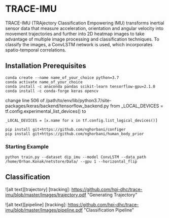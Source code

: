 # TRACE-IMU

TRACE-IMU (TRAjectory Classification Empowering IMU) transforms inertial sensor data that measure acceleration, orientation and angular velocity into movement trajectories and further into 2D heatmap images to take advantage of multiple image processing and classification techniques. To classify the images, a ConvLSTM network is used, which incorporates spatio-temporal correlations.

## Installation Prerequisites

```
conda create --name name_of_your_choice python=3.7
conda activate name_of_your_choice
conda install -c anaconda pandas scikit-learn tensorflow-gpu=2.1.0
conda install -c conda-forge keras opencv
```
change line 506 of /path/to/env/lib/python3.7/site-packages/keras/backend/tensorflow_backend.py from
_LOCAL_DEVICES = tf.config.experimental_list_devices() to
```
_LOCAL_DEVICES = [x.name for x in tf.config.list_logical_devices()]
```
```
pip install git+https://github.com/nghorbani/configer
pip install git+https://github.com/nghorbani/human_body_prior
```

### Starting Example

```
python train.py --dataset dip_imu --model ConvLSTM --data_path /home/Orhan.Konak/netstore/Data/ --gpu 1 --horizontal_flip
```

## Classification

![alt text][trajectory]
[tracking]: https://github.com/hpi-dhc/trace-imu/blob/master/Images/trajectory.pdf "Generating Trajectory"

![alt text][pipeline]
[tracking]: https://github.com/hpi-dhc/trace-imu/blob/master/Images/pipeline.pdf "Classification Pipeline"
